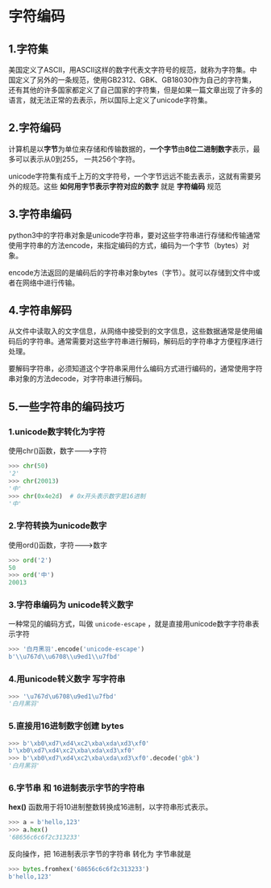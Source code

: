 # 字符编码

## 1.字符集

美国定义了ASCII，用ASCII这样的数字代表文字符号的规范，就称为字符集。中国定义了另外的一条规范，使用GB2312、GBK、GB18030作为自己的字符集，还有其他的许多国家都定义了自己国家的字符集，但是如果一篇文章出现了许多的语言，就无法正常的去表示，所以国际上定义了unicode字符集。

## 2.字符编码

计算机是以**字节**为单位来存储和传输数据的，**一个字节**由**8位二进制数字**表示，最多可以表示从0到255， 一共256个字符。

unicode字符集有成千上万的文字符号，一个字节远远不能去表示，这就有需要另外的规范。这些 **如何用字节表示字符对应的数字** 就是 **字符编码** 规范

## 3.字符串编码

python3中的字符串对象是unicode字符串，要对这些字符串进行存储和传输通常使用字符串的方法encode，来指定编码的方式，编码为一个字节（bytes）对象。

encode方法返回的是编码后的字符串对象bytes（字节）。就可以存储到文件中或者在网络中进行传输。

## 4.字符串解码

从文件中读取入的文字信息，从网络中接受到的文字信息，这些数据通常是使用编码后的字符串。通常需要对这些字符串进行解码，解码后的字符串才方便程序进行处理。

要解码字符串，必须知道这个字符串采用什么编码方式进行编码的，通常使用字符串对象的方法decode，对字符串进行解码。

## 5.一些字符串的编码技巧

### 1.unicode数字转化为字符

使用chr()函数，数字--->字符

```python
>>> chr(50)
'2'
>>> chr(20013)
'中'
>>> chr(0x4e2d)  # 0x开头表示数字是16进制
'中'
```

### 2.字符转换为unicode数字

使用ord()函数，字符--->数字

```python
>>> ord('2')
50
>>> ord('中')
20013
```

### 3.字符串编码为 unicode转义数字

一种常见的编码方式，叫做 `unicode-escape` ，就是直接用unicode数字字符串表示字符

```python
>>> '白月黑羽'.encode('unicode-escape')
b'\\u767d\\u6708\\u9ed1\\u7fbd'
```

### 4.用unicode转义数字 写字符串

```python
>>> '\u767d\u6708\u9ed1\u7fbd'
'白月黑羽'
```

### 5.直接用16进制数字创建 bytes

```python
>>> b'\xb0\xd7\xd4\xc2\xba\xda\xd3\xf0'
b'\xb0\xd7\xd4\xc2\xba\xda\xd3\xf0'
>>> b'\xb0\xd7\xd4\xc2\xba\xda\xd3\xf0'.decode('gbk')
'白月黑羽'
```

### 6.字节串 和 16进制表示字节的字符串

**hex()** 函数用于将10进制整数转换成16进制，以字符串形式表示。

```python
>>> a = b'hello,123'
>>> a.hex()
'68656c6c6f2c313233'
```

反向操作，把 16进制表示字节的字符串 转化为 字节串就是

```python
>>> bytes.fromhex('68656c6c6f2c313233')
b'hello,123'
```


